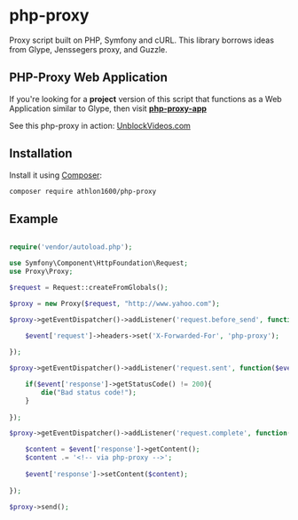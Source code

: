 php-proxy
=========

Proxy script built on PHP, Symfony and cURL.
This library borrows ideas from Glype, Jenssegers proxy, and Guzzle.

PHP-Proxy Web Application
-------

If you're looking for a **project** version of this script that functions as a Web Application similar to Glype, then visit
[**php-proxy-app**](https://github.com/Athlon1600/php-proxy-app)

See this php-proxy in action:
<a href="https://unblockvideos.com/" target="_blank">UnblockVideos.com</a>

Installation
-------

Install it using [Composer](http://getcomposer.org):

```bash
composer require athlon1600/php-proxy
```

Example
--------

```php

require('vendor/autoload.php');

use Symfony\Component\HttpFoundation\Request;
use Proxy\Proxy;

$request = Request::createFromGlobals();

$proxy = new Proxy($request, "http://www.yahoo.com");

$proxy->getEventDispatcher()->addListener('request.before_send', function($event){

	$event['request']->headers->set('X-Forwarded-For', 'php-proxy');
	
});

$proxy->getEventDispatcher()->addListener('request.sent', function($event){

	if($event['response']->getStatusCode() != 200){
		die("Bad status code!");
	}
  
});

$proxy->getEventDispatcher()->addListener('request.complete', function($event){

	$content = $event['response']->getContent();
	$content .= '<!-- via php-proxy -->';
	
	$event['response']->setContent($content);
	
});

$proxy->send();

```

